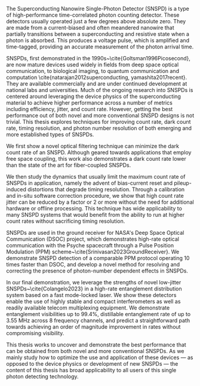 The Superconducting Nanowire Single-Photon Detector (SNSPD) is a type of high-performance time-correlated photon counting detector. These detectors usually operated just a few degrees above absolute zero. They are made from a current-biased and often meandered nanowire that partially transitions between a superconducting and resistive state when a photon is absorbed. This produces a voltage pulse, which is amplified and time-tagged, providing an accurate measurement of the photon arrival time.

SNSPDs, first demonstrated in the 1990s~\cite{Goltsman1996Picosecond}, are now mature devices used widely in fields from deep space optical communication, to biological imaging, to quantum communication and computation \cite{natarajan2012superconducting, yamashita2017recent}. They are available commercially and are under continued development at national labs and universities. Much of the ongoing research into SNSPDs is centered around leveraging the device physics of the superconducting material to achieve higher performance across a number of metrics including efficiency, jitter, and count rate. However, getting the best performance out of both novel and more conventional SNSPD designs is not trivial. This thesis explores techniques for improving count rate, dark count rate, timing resolution, and photon number resolution of both emerging and more established types of SNSPDs. 

We first show a novel optical filtering technique can minimize the dark count rate of an SNSPD. Although geared towards applications that employ free space coupling, this work also demonstrates a dark count rate lower than the state of the art for fiber-coupled SNSPDs. 

We then study the dynamics that usually limit the maximum count rate of SNSPDs in application, namely the advent of bias-current reset and pileup-induced distortions that degrade timing resolution. Through a calibration and in-situ software correction procedure, we show that high count rate jitter can be reduced by a factor or 2 or more without the need for additional hardware or offline processing. This technique has wide applicability to many SNSPD systems that would benefit from the ability to run at higher count rates without sacrificing timing resolution.

SNSPDs are used in the ground receiver for NASA's Deep Space Optical Communication (DSOC) project, which demonstrates high-rate optical communication with the Psyche spacecraft through a Pulse Position Modulation (PPM) scheme~\cite{Srinivasan2023GroundReceiver}. We demonstrate SNSPD detection of a comparable PPM protocol operating 10 times faster than DSOC, and develop a novel method for resolving and correcting the presence of photon-number dependent effects in SNSPDs.

In our final demonstration, we leverage the strengths of novel low-jitter SNSPDs~\cite{Colangelo2023} in a high-rate entanglement distribution system based on a fast mode-locked laser. We show these detectors enable the use of highly stable and compact interferometers as well as readily available telecom multiplexing equipment. We demonstrate entanglement visibilities up to 99.4\%, distillable entanglement rate of up to 3.55 MHz across 8 frequency channels, and predict a straightforward path towards achieving an order of magnitude improvement in rates without compromising visibility.

This thesis works to uncover and demonstrate the best performance that can be obtained from both novel and more conventional SNSPDs. As we mainly study how to optimize the use and application of these devices — as opposed to the device physics or development of new SNSPDs — the content of this thesis has broad applicability to all users of this single photon detecting technology.